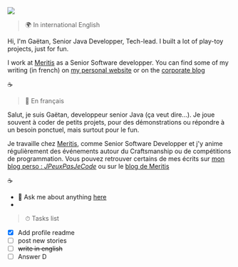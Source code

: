 ![](https://res.cloudinary.com/egaetan/image/upload/v1618063589/bannier_wpjvdk.png)

> 🌍 In international English

Hi, I'm Gaëtan, Senior Java Developper, Tech-lead. I built a lot of play-toy projects, just for fun. 

I work at [Meritis](https://meritis.fr) as a Senior Software developper. You can find some of my writing (in french) on [my personal website](https://blog.egaetan.me) or on the [corporate blog](https://meritis.fr/blog)

☕ 

> 🥖 En français

Salut, je suis Gaëtan, developpeur senior Java (ça veut dire...). Je joue souvent à coder de petits projets, pour des démonstrations ou répondre à un besoin ponctuel, mais surtout pour le fun.

Je travaille chez [Meritis](https://meritis.fr), comme Senior Software Developper et j'y anime régulièrement des événements autour du Craftsmanship ou de compétitions de programmation.
Vous pouvez retrouver certains de mes écrits sur [mon blog perso : *JPeuxPasJeCode*](https://blog.egaetan.me) ou sur le [blog de Meritis](https://meritis.fr/blog)

☕

- 💬 Ask me about anything [here](https://github.com/geleouet/geleouet/issues?q=is%3Aissue+is%3Aopen+sort%3Aupdated-desc)
- 

> ⏱ Tasks list

- [X] Add profile readme
- [ ] post new stories
- [ ] <del>write in english</del>
- [ ] Answer D
